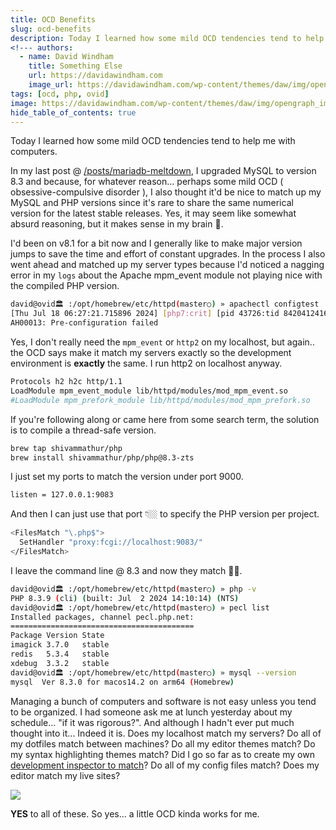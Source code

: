 ```yaml
---
title: OCD Benefits
slug: ocd-benefits
description: Today I learned how some mild OCD tendencies tend to help with computers.
<!--- authors:
  - name: David Windham
    title: Something Else
    url: https://davidawindham.com
    image_url: https://davidawindham.com/wp-content/themes/daw/img/opengraph_image.jpg -->
tags: [ocd, php, ovid]
image: https://davidawindham.com/wp-content/themes/daw/img/opengraph_image.jpg
hide_table_of_contents: true
---
```


Today I learned how some mild OCD tendencies tend to help me with computers.

<!--truncate-->

In my last post @ [/posts/mariadb-meltdown](/posts/mariadb-meltdown), I upgraded MySQL to version 8.3 and because, for whatever reason... perhaps some mild OCD ( obsessive-compulsive disorder ), I also thought it'd be nice to match up my MySQL and PHP versions since it's rare to share the same numerical version for the latest stable releases. Yes, it may seem like somewhat absurd reasoning, but it makes sense in my brain 🧠.

I'd been on v8.1 for a bit now and I generally like to make major version jumps to save the time and effort of constant upgrades. In the process I also went ahead and matched up my server types because I'd noticed a nagging error in my `logs` about the Apache mpm_event module not playing nice with the compiled PHP version. 

```bash
david@ovid🏛 :/opt/homebrew/etc/httpd(master○) » apachectl configtest
[Thu Jul 18 06:27:21.715896 2024] [php7:crit] [pid 43726:tid 8420412416] Apache is running a threaded MPM, but your PHP Module is not compiled to be threadsafe.  Homebrew PHP does not support a thread-safe php binary. To use the PHP apache sapi please change your httpd config to use the prefork MPM
AH00013: Pre-configuration failed
```

Yes, I don't really need the `mpm_event` or `http2` on my localhost, but again.. the OCD says make it match my servers exactly so the development environment is **exactly** the same. I run http2 on localhost anyway.

```bash title="/opt/homebrew/etc/httpd/httpd.conf"
Protocols h2 h2c http/1.1
LoadModule mpm_event_module lib/httpd/modules/mod_mpm_event.so
#LoadModule mpm_prefork_module lib/httpd/modules/mod_mpm_prefork.so
```

If you're following along or came here from some search term, the solution is to compile a thread-safe version. 

```bash
brew tap shivammathur/php
brew install shivammathur/php/php@8.3-zts
```



I just set my ports to match the version under port 9000.

```bash title="/opt/homebrew/etc/php/8.3/php-fpm.d/www.conf"
listen = 127.0.0.1:9083
```

And then I can just use that port 👇🏼 to specify the PHP version per project.

```bash title="/opt/homebrew/etc/httpd/extra/httpd-vhosts.conf"
<FilesMatch "\.php$">
  SetHandler "proxy:fcgi://localhost:9083/"
</FilesMatch>
```

I leave the command line @ 8.3 and now they match 👏🏼.

```bash 
david@ovid🏛 :/opt/homebrew/etc/httpd(master○) » php -v             
PHP 8.3.9 (cli) (built: Jul  2 2024 14:10:14) (NTS)
david@ovid🏛 :/opt/homebrew/etc/httpd(master○) » pecl list
Installed packages, channel pecl.php.net:
=========================================
Package Version State
imagick 3.7.0   stable
redis   5.3.4   stable
xdebug  3.3.2   stable
david@ovid🏛 :/opt/homebrew/etc/httpd(master○) » mysql --version 
mysql  Ver 8.3.0 for macos14.2 on arm64 (Homebrew)
```


Managing a bunch of computers and software is not easy unless you tend to be organized. I had someone ask me at lunch yesterday about my schedule... "if it was rigorous?". And although I hadn't ever put much thought into it... Indeed it is. Does my localhost match my servers? Do all of my dotfiles match between machines? Do all my editor themes match? Do my syntax highlighting themes match? Did I go so far as to create my own [development inspector to match](https://davidawindham.com/chrome-devtools-theme/)? Do all of my config files match? Does my editor match my live sites? 

![](/img/ocd.png)

**YES** to all of these. So yes... a little OCD kinda works for me.